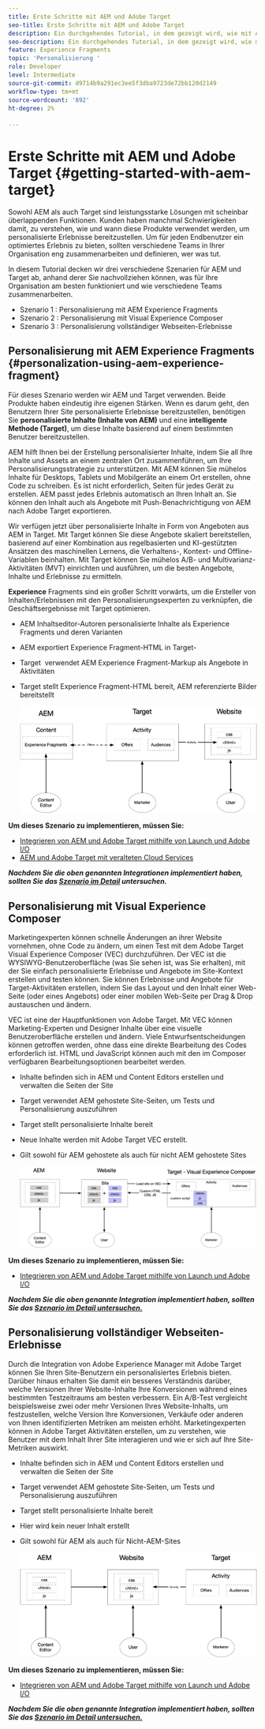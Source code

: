 ```yaml
---
title: Erste Schritte mit AEM und Adobe Target
seo-title: Erste Schritte mit AEM und Adobe Target
description: Ein durchgehendes Tutorial, in dem gezeigt wird, wie mit Adobe Experience Manager und Adobe Target personalisierte Erlebnisse erstellt und bereitgestellt werden. In diesem Tutorial erfahren Sie außerdem über verschiedene Rollen, die am End-to-End-Prozess beteiligt sind, und darüber, wie sie miteinander zusammenarbeiten.
seo-description: Ein durchgehendes Tutorial, in dem gezeigt wird, wie mit Adobe Experience Manager und Adobe Target personalisierte Erlebnisse erstellt und bereitgestellt werden. In diesem Tutorial erfahren Sie außerdem über verschiedene Rollen, die am End-to-End-Prozess beteiligt sind, und darüber, wie sie miteinander zusammenarbeiten.
feature: Experience Fragments
topic: 'Personalisierung '
role: Developer
level: Intermediate
source-git-commit: d9714b9a291ec3ee5f3dba9723de72bb120d2149
workflow-type: tm+mt
source-wordcount: '892'
ht-degree: 2%

---
```



# Erste Schritte mit AEM und Adobe Target {#getting-started-with-aem-target}

Sowohl AEM als auch Target sind leistungsstarke Lösungen mit scheinbar überlappenden Funktionen. Kunden haben manchmal Schwierigkeiten damit, zu verstehen, wie und wann diese Produkte verwendet werden, um personalisierte Erlebnisse bereitzustellen. Um für jeden Endbenutzer ein optimiertes Erlebnis zu bieten, sollten verschiedene Teams in Ihrer Organisation eng zusammenarbeiten und definieren, wer was tut.

In diesem Tutorial decken wir drei verschiedene Szenarien für AEM und Target ab, anhand derer Sie nachvollziehen können, was für Ihre Organisation am besten funktioniert und wie verschiedene Teams zusammenarbeiten.

* Szenario 1 : Personalisierung mit AEM Experience Fragments
* Szenario 2 : Personalisierung mit Visual Experience Composer
* Szenario 3 : Personalisierung vollständiger Webseiten-Erlebnisse

## Personalisierung mit AEM Experience Fragments {#personalization-using-aem-experience-fragment}

Für dieses Szenario werden wir AEM und Target verwenden. Beide Produkte haben eindeutig ihre eigenen Stärken. Wenn es darum geht, den Benutzern Ihrer Site personalisierte Erlebnisse bereitzustellen, benötigen Sie **personalisierte Inhalte (Inhalte von AEM)** und eine **intelligente Methode (Target)**, um diese Inhalte basierend auf einem bestimmten Benutzer bereitzustellen.

AEM hilft Ihnen bei der Erstellung personalisierter Inhalte, indem Sie all Ihre Inhalte und Assets an einem zentralen Ort zusammenführen, um Ihre Personalisierungsstrategie zu unterstützen. Mit AEM können Sie mühelos Inhalte für Desktops, Tablets und Mobilgeräte an einem Ort erstellen, ohne Code zu schreiben. Es ist nicht erforderlich, Seiten für jedes Gerät zu erstellen. AEM passt jedes Erlebnis automatisch an Ihren Inhalt an. Sie können den Inhalt auch als Angebote mit Push-Benachrichtigung von AEM nach Adobe Target exportieren.

Wir verfügen jetzt über personalisierte Inhalte in Form von Angeboten aus AEM in Target. Mit Target können Sie diese Angebote skaliert bereitstellen, basierend auf einer Kombination aus regelbasierten und KI-gestützten Ansätzen des maschinellen Lernens, die Verhaltens-, Kontext- und Offline-Variablen beinhalten.  Mit Target können Sie mühelos A/B- und Multivarianz-Aktivitäten (MVT) einrichten und ausführen, um die besten Angebote, Inhalte und Erlebnisse zu ermitteln.

**Experience** Fragments sind ein großer Schritt vorwärts, um die Ersteller von Inhalten/Erlebnissen mit den Personalisierungsexperten zu verknüpfen, die Geschäftsergebnisse mit Target optimieren.

* AEM Inhaltseditor-Autoren personalisierte Inhalte als Experience Fragments und deren Varianten
* AEM exportiert Experience Fragment-HTML in Target-&#x200B;
* Target &#x200B; verwendet AEM Experience Fragment-Markup als Angebote in Aktivitäten
* Target stellt Experience Fragment-HTML bereit, AEM referenzierte Bilder bereitstellt

   ![Diagramm zur Personalisierung mit Experience Fragments](assets/personalization-use-case-1/use-case-1-diagram.png)

**Um dieses Szenario zu implementieren, müssen Sie:**

* [Integrieren von AEM und Adobe Target mithilfe von Launch und Adobe I/O](./implementation.md#integrating-aem-target-options)
* [AEM und Adobe Target mit veralteten Cloud Services](./implementation.md#integrating-aem-target-options)

***Nachdem Sie die oben genannten Integrationen implementiert haben, sollten Sie das  [Szenario im Detail](./personalization-use-case-1.md) untersuchen.***

## Personalisierung mit Visual Experience Composer

Marketingexperten können schnelle Änderungen an ihrer Website vornehmen, ohne Code zu ändern, um einen Test mit dem Adobe Target Visual Experience Composer (VEC) durchzuführen. Der VEC ist die WYSIWYG-Benutzeroberfläche (was Sie sehen ist, was Sie erhalten), mit der Sie einfach personalisierte Erlebnisse und Angebote im Site-Kontext erstellen und testen können. Sie können Erlebnisse und Angebote für Target-Aktivitäten erstellen, indem Sie das Layout und den Inhalt einer Web-Seite (oder eines Angebots) oder einer mobilen Web-Seite per Drag &amp; Drop austauschen und ändern.

VEC ist eine der Hauptfunktionen von Adobe Target. Mit VEC können Marketing-Experten und Designer Inhalte über eine visuelle Benutzeroberfläche erstellen und ändern. Viele Entwurfsentscheidungen können getroffen werden, ohne dass eine direkte Bearbeitung des Codes erforderlich ist. HTML und JavaScript können auch mit den im Composer verfügbaren Bearbeitungsoptionen bearbeitet werden.

* Inhalte befinden sich in AEM und Content Editors erstellen und verwalten die Seiten der Site
* Target verwendet AEM gehostete Site-Seiten, um Tests und Personalisierung auszuführen
* Target stellt personalisierte Inhalte bereit
* Neue Inhalte werden mit Adobe Target VEC erstellt.
* Gilt sowohl für AEM gehostete als auch für nicht AEM gehostete Sites

   ![Personalisierung mit Visual Experience Composer-Diagramm](assets/personalization-use-case-3/use-case-diagram-3.png)

**Um dieses Szenario zu implementieren, müssen Sie:**

* [Integrieren von AEM und Adobe Target mithilfe von Launch und Adobe I/O](./implementation.md#integrating-aem-target-options)

***Nachdem Sie die oben genannte Integration implementiert haben, sollten Sie das  [Szenario im Detail untersuchen.](./personalization-use-case-3.md)***

## Personalisierung vollständiger Webseiten-Erlebnisse

Durch die Integration von Adobe Experience Manager mit Adobe Target können Sie Ihren Site-Benutzern ein personalisiertes Erlebnis bieten. Darüber hinaus erhalten Sie damit ein besseres Verständnis darüber, welche Versionen Ihrer Website-Inhalte Ihre Konversionen während eines bestimmten Testzeitraums am besten verbessern. Ein A/B-Test vergleicht beispielsweise zwei oder mehr Versionen Ihres Website-Inhalts, um festzustellen, welche Version Ihre Konversionen, Verkäufe oder anderen von Ihnen identifizierten Metriken am meisten erhöht. Marketingexperten können in Adobe Target Aktivitäten erstellen, um zu verstehen, wie Benutzer mit dem Inhalt Ihrer Site interagieren und wie er sich auf Ihre Site-Metriken auswirkt.

* Inhalte befinden sich in AEM und Content Editors erstellen und verwalten die Seiten der Site
* Target verwendet AEM gehostete Site-Seiten, um Tests und Personalisierung auszuführen
* Target stellt personalisierte Inhalte bereit
* Hier wird kein neuer Inhalt erstellt
* Gilt sowohl für AEM als auch für Nicht-AEM-Sites

   ![Diagramm](assets/personalization-use-case-2/use-case-2-diagram.png)

**Um dieses Szenario zu implementieren, müssen Sie:**

* [Integrieren von AEM und Adobe Target mithilfe von Launch und Adobe I/O](./implementation.md#integrating-aem-target-options)

***Nachdem Sie die oben genannte Integration implementiert haben, sollten Sie das  [Szenario im Detail untersuchen.](./personalization-use-case-2.md)***
